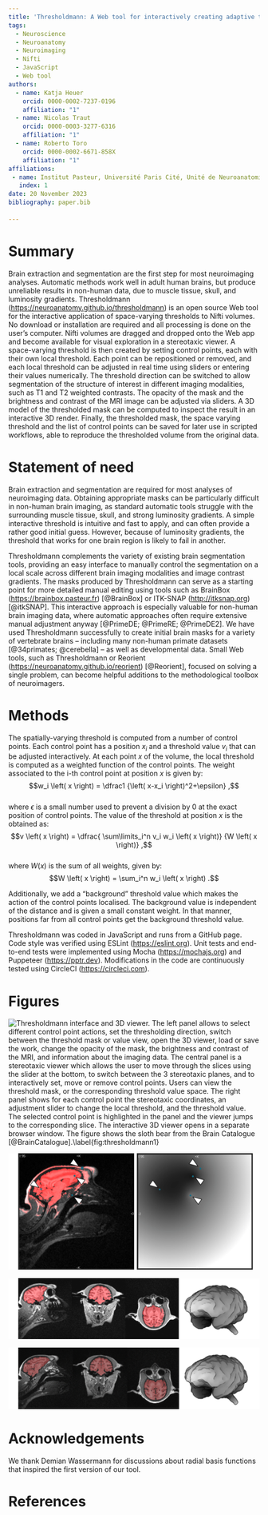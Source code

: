 ```yaml
---
title: 'Thresholdmann: A Web tool for interactively creating adaptive thresholds to segment MRI data.'  
tags:
  - Neuroscience
  - Neuroanatomy
  - Neuroimaging
  - Nifti
  - JavaScript
  - Web tool  
authors:
  - name: Katja Heuer   
    orcid: 0000-0002-7237-0196  
    affiliation: "1"
  - name: Nicolas Traut   
    orcid: 0000-0003-3277-6316  
    affiliation: "1"
  - name: Roberto Toro  
    orcid: 0000-0002-6671-858X  
    affiliation: "1"  
affiliations:
 - name: Institut Pasteur, Université Paris Cité, Unité de Neuroanatomie Appliquée et Théorique, F-75015 Paris, France  
   index: 1
date: 20 November 2023  
bibliography: paper.bib  

---
```


# Summary
Brain extraction and segmentation are the first step for most neuroimaging analyses. Automatic methods work well in adult human brains, but produce unreliable results in non-human data, due to muscle tissue, skull, and luminosity gradients. Thresholdmann (https://neuroanatomy.github.io/thresholdmann) is an open source Web tool for the interactive application of space-varying thresholds to Nifti volumes. No download or installation are required and all processing is done on the user’s computer. Nifti volumes are dragged and dropped onto the Web app and become available for visual exploration in a stereotaxic viewer. A space-varying threshold is then created by setting control points, each with their own local threshold. Each point can be repositioned or removed, and each local threshold can be adjusted in real time using sliders or entering their values numerically. The threshold direction can be switched to allow segmentation of the structure of interest in different imaging modalities, such as T1 and T2 weighted contrasts. The opacity of the mask and the brightness and contrast of the MRI image can be adjusted via sliders. A 3D model of the thresholded mask can be computed to inspect the result in an interactive 3D render. Finally, the thresholded mask, the space varying threshold and the list of control points can be saved for later use in scripted workflows, able to reproduce the thresholded volume from the original data.

# Statement of need 
Brain extraction and segmentation are required for most analyses of neuroimaging data. Obtaining appropriate masks can be particularly difficult in non-human brain imaging, as standard automatic tools struggle with the surrounding muscle tissue, skull, and strong luminosity gradients. A simple interactive threshold is intuitive and fast to apply, and can often provide a rather good initial guess. However, because of luminosity gradients, the threshold that works for one brain region is likely to fail in another.  

Thresholdmann complements the variety of existing brain segmentation tools, providing an easy interface to manually control the segmentation on a local scale across different brain imaging modalities and image contrast gradients. The masks produced by Thresholdmann can serve as a starting point for more detailed manual editing using tools such as BrainBox (https://brainbox.pasteur.fr) [@BrainBox] or ITK-SNAP (http://itksnap.org) [@itkSNAP]. This interactive approach is especially valuable for non-human brain imaging data, where automatic approaches often require extensive manual adjustment anyway [@PrimeDE; @PrimeRE; @PrimeDE2]. We have used Thresholdmann successfully to create initial brain masks for a variety of vertebrate brains – including many non-human primate datasets [@34primates; @cerebella] – as well as developmental data. Small Web tools, such as Thresholdmann or Reorient (https://neuroanatomy.github.io/reorient) [@Reorient], focused on solving a single problem, can become helpful additions to the methodological toolbox of neuroimagers.

# Methods
The spatially-varying threshold is computed from a number of control points. Each control point has a position $`x_i`$ and a threshold value $`v_i`$ that can be adjusted interactively. At each point $`x`$ of the volume, the local threshold is computed as a weighted function of the control points. The weight associated to the i-th control point at position $`x`$ is given by:  
$$w_i \left( x \right) = \dfrac1 {\left( x-x_i \right)^2+\epsilon} ,$$  
where $`\epsilon`$ is a small number used to prevent a division by 0 at the exact position of control points. The value of the threshold at position $`x`$ is the obtained as:  
$$v \left( x \right) = \dfrac{ \sum\limits_i^n v_i w_i \left( x \right)} {W \left( x \right)} ,$$  
where $`W(x)`$ is the sum of all weights, given by:  
$$W \left( x \right) = \sum_i^n w_i \left( x \right) .$$  

Additionally, we add a “background” threshold value which makes the action of the control points localised. The background value is independent of the distance and is given a small constant weight. In that manner, positions far from all control points get the background threshold value.  

Thresholdmann was coded in JavaScript and runs from a GitHub page. Code style was verified using ESLint (https://eslint.org). Unit tests and end-to-end tests were implemented using Mocha (https://mochajs.org) and Puppeteer (https://pptr.dev). Modifications in the code are continuously tested using CircleCI (https://circleci.com).

# Figures
![Thresholdmann interface and 3D viewer. The <b>left panel</b> allows to select different control point actions, set the thresholding direction, switch between the threshold mask or value view, open the 3D viewer, load or save the work, change the opacity of the mask, the brightness and contrast of the MRI, and information about the imaging data. The <b>central panel</b> is a stereotaxic viewer which allows the user to move through the slices using the slider at the bottom, to switch between the 3 stereotaxic planes, and to interactively set, move or remove control points. Users can view the threshold mask, or the corresponding threshold value space. The <b>right panel</b> shows for each control point the stereotaxic coordinates, an adjustment slider to change the local threshold, and the threshold value. The selected control point is highlighted in the panel and the viewer jumps to the corresponding slice. The <b>interactive 3D viewer</b> opens in a separate browser window. The figure shows the sloth bear from the Brain Catalogue [@BrainCatalogue].\label{fig:thresholdmann1}](https://raw.githubusercontent.com/neuroanatomy/thresholdmann/master/img/thresholdmann_fig1.png)

![Thresholdmann interface and workflow. Control points (blue dots) are added by clicking at the desired position in the viewer. This adds a slider to the right, which can be used to locally adapt the threshold. The figure describes the progressive addition of control points to create a mask of the brain for a  macaque from Prime-DE site "amu" [@Brochier_etal2019; @PrimeDE].\label{fig:thresholdmann2}](https://raw.githubusercontent.com/neuroanatomy/thresholdmann/master/img/thresholdmann_fig2.png)

![Thresholdmann viewer. Threshold mask and corresponding threshold value. These volumes are updated in real time and can both be inspected interactively. The set of control points and the mask can be downloaded.\label{fig:thresholdmann3}](https://raw.githubusercontent.com/neuroanatomy/thresholdmann/master/img/thresholdmann_fig3.png)

![Thresholdmann result. We downloaded the mask presented above based on the shown set of eight control points. The brain region was sufficiently disjoint from the rest of the head so that a mathematical morphology closing was enough to completely separate it. The figure shows stereotaxic planes and a surface reconstruction of the mask.\label{fig:thresholdmann4}](https://raw.githubusercontent.com/neuroanatomy/thresholdmann/master/img/thresholdmann_fig4.png)

# Acknowledgements
We thank Demian Wassermann for discussions about radial basis functions that inspired the first version of our tool.

# References
